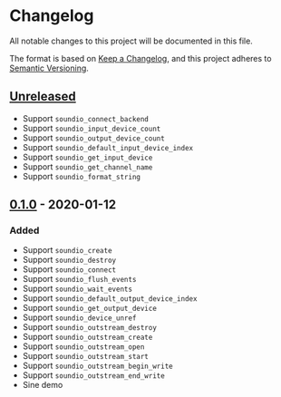# Changelog
All notable changes to this project will be documented in this file.

The format is based on [Keep a Changelog](https://keepachangelog.com/en/1.0.0/),
and this project adheres to [Semantic Versioning](https://semver.org/spec/v2.0.0.html).

## [Unreleased]
  - Support `soundio_connect_backend`
  - Support `soundio_input_device_count`
  - Support `soundio_output_device_count`
  - Support `soundio_default_input_device_index`
  - Support `soundio_get_input_device`
  - Support `soundio_get_channel_name`
  - Support `soundio_format_string`

## [0.1.0] - 2020-01-12
### Added
  - Support `soundio_create`
  - Support `soundio_destroy`
  - Support `soundio_connect`
  - Support `soundio_flush_events`
  - Support `soundio_wait_events`
  - Support `soundio_default_output_device_index`
  - Support `soundio_get_output_device`
  - Support `soundio_device_unref`
  - Support `soundio_outstream_destroy`
  - Support `soundio_outstream_create`
  - Support `soundio_outstream_open`
  - Support `soundio_outstream_start`
  - Support `soundio_outstream_begin_write`
  - Support `soundio_outstream_end_write`
  - Sine demo

[Unreleased]: https://github.com/thara/SoundIO/compare/v0.1.0...HEAD
[0.1.0]: https://github.com/thara/SoundIO/releases/tag/v0.1.0
